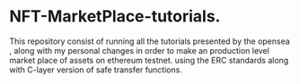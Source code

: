 # NFT-MarketPlace-tutorials.
This repository consist of  running all the tutorials presented by the opensea , along with my personal changes in order to make an  production level market place of assets  on ethereum testnet. using the ERC standards along with C-layer  version of  safe transfer functions.
